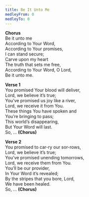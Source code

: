 ```yaml
---
title: Be It Unto Me
medleyFrom: 0
medleyTo: 0
---
```


**Chorus**  
Be it unto me  
According to Your Word,  
According to Your promises,  
I can stand secure;  
Carve upon my heart  
The truth that sets me free,  
According to Your Word, O Lord,  
Be it unto me.

**Verse 1**  
You promised Your blood will deliver,  
Lord, we believe it’s true;  
You’ve promised us joy like a river,  
Lord, we receive it from You.  
These things You have spoken and  
You’re bringing to pass;  
This world’s disappearing,  
But Your Word will last.  
So, ... **(Chorus)**

**Verse 2**  
You promised to car-ry our sor-rows,  
Lord, we believe it’s true;  
You’ve promised unending tomorrows,  
Lord, we receive them from You.  
You’ll be our provider,  
In Your Word it’s revealed;  
By the stripes that you bore, Lord,  
We have been healed.  
So, ... **(Chorus)**
